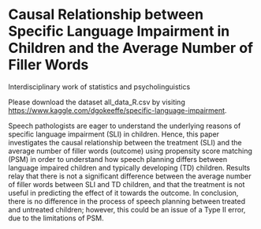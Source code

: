 # Causal Relationship between Specific Language Impairment in Children and the Average Number of Filler Words
Interdisciplinary work of statistics and psycholinguistics

Please download the dataset all_data_R.csv by visiting https://www.kaggle.com/dgokeeffe/specific-language-impairment.

Speech pathologists are eager to understand the underlying reasons of specific language impairment (SLI) in children. Hence, this paper investigates the causal relationship between the treatment (SLI) and the average number of filler words (outcome) using propensity score matching (PSM) in order to understand how speech planning differs between language impaired children and typically developing (TD) children. Results relay that there is not a significant difference between the average number of filler words between SLI and TD children, and that the treatment is not useful in predicting the effect of it towards the outcome. In conclusion, there is no difference in the process of speech planning between treated and untreated children; however, this could be an issue of a Type II error, due to the limitations of PSM.
